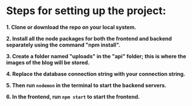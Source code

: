# Steps for setting up the project: 

**1. Clone or download the repo on your local system.**
   
**2. Install all the node packages for both the frontend and backend separately using the command "npm install".**
   
**3. Create a folder named "uploads" in the "api" folder; this is where the images of the blog will be stored.**
   
**4. Replace the database connection string with your connection string.**
   
**5. Then run `nodemon` in the terminal to start the backend servers.**
   
**6. In the frontend, run `npm start` to start the frontend.**

